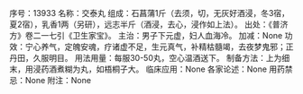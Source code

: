 序号：13933
名称：交泰丸
组成：石菖蒲1斤（去须，切，无灰好酒浸，冬3宿，夏2宿），乳香1两（另研），远志半斤（酒浸，去心，浸作如上法）。
出处：《普济方》卷二一七引《卫生家宝》。
主治：男子下元虚，妇人血海冷。
加减：None
功效：宁心养气，定魄安魂，疗诸虚不足，生元真气，补精枯髓竭，去夜梦鬼邪；正丹田，久服明目。
用法用量：每服30-50丸，空心温酒送下。
制备方法：上为细末，用浸药酒煮糊为丸，如梧桐子大。
临床应用：None
各家论述：None
用药禁忌：None
附注：None
